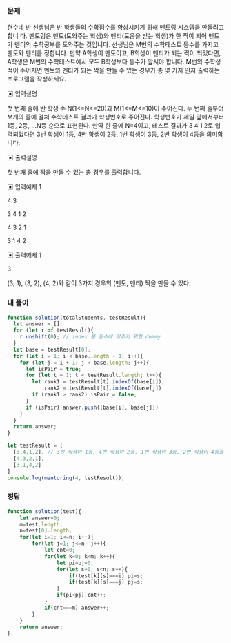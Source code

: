 ### 문제
현수네 반 선생님은 반 학생들의 수학점수를 향상시키기 위해 멘토링 시스템을 만들려고 합니 다. 멘토링은 멘토(도와주는 학생)와 멘티(도움을 받는 학생)가 한 짝이 되어 멘토가 멘티의 수학공부를 도와주는 것입니다.
선생님은 M번의 수학테스트 등수를 가지고 멘토와 멘티를 정합니다.
만약 A학생이 멘토이고, B학생이 멘티가 되는 짝이 되었다면, A학생은 M번의 수학테스트에서 모두 B학생보다 등수가 앞서야 합니다.
M번의 수학성적이 주어지면 멘토와 멘티가 되는 짝을 만들 수 있는 경우가 총 몇 가지 인지 출력하는 프로그램을 작성하세요.

▣ 입력설명

첫 번째 줄에 반 학생 수 N(1<=N<=20)과 M(1<=M<=10)이 주어진다.
두 번째 줄부터 M개의 줄에 걸쳐 수학테스트 결과가 학생번호로 주어진다. 학생번호가 제일 앞에서부터 1등, 2등, ...N등 순으로 표현된다.
만약 한 줄에 N=4이고, 테스트 결과가 3 4 1 2로 입력되었다면 3번 학생이 1등, 4번 학생이 2등, 1번 학생이 3등, 2번 학생이 4등을 의미합니다.

▣ 출력설명

첫 번째 줄에 짝을 만들 수 있는 총 경우를 출력합니다.

▣ 입력예제 1

4 3

3 4 1 2 

4 3 2 1 

3 1 4 2

▣ 출력예제 1 

3

(3, 1), (3, 2), (4, 2)와 같이 3가지 경우의 (멘토, 멘티) 짝을 만들 수 있다.

### 내 풀이
```js
function solution(totalStudents, testResult){
  let answer = [];
  for (let r of testResult){
    r.unshift(0); // index 를 등수에 맞추기 위한 dummy
  }
  let base = testResult[0];
  for (let i = 1; i < base.length - 1; i++){
    for (let j = i + 1; j < base.length; j++){
      let isPair = true;
      for (let t = 1; t < testResult.length; t++){
        let rank1 = testResult[t].indexOf(base[i]), 
            rank2 = testResult[t].indexOf(base[j])
        if (rank1 > rank2) isPair = false;
      }
      if (isPair) answer.push([base[i], base[j]])
    }
  }
  return answer;
}

let testResult = [
  [3,4,1,2], // 3번 학생이 1등, 4번 학생이 2등, 1번 학생이 3등, 2번 학생이 4등을 의미합니다.
  [4,3,2,1],
  [3,1,4,2]
]
console.log(mentoring(4, testResult));
```

### 정답
```js
function solution(test){
    let answer=0;
    m=test.length;
    n=test[0].length;
    for(let i=1; i<=n; i++){
        for(let j=1; j<=n; j++){
            let cnt=0;
            for(let k=0; k<m; k++){
                let pi=pj=0;
                for(let s=0; s<n; s++){
                    if(test[k][s]===i) pi=s;
                    if(test[k][s]===j) pj=s;
                }
                if(pi<pj) cnt++;
            }
            if(cnt===m) answer++;
        }
    }
    return answer;
}
```
